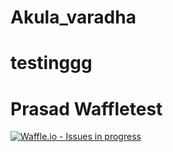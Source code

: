 # Akula_varadha
# testinggg 
# Prasad Waffletest
[![Waffle.io - Issues in progress](https://badge.waffle.io/Akula452/Akula_varadha.png?label=in%20progress&title=In%20Progress)](http://waffle.io/Akula452/Akula_varadha)
